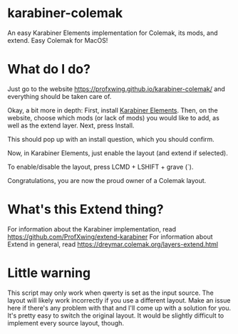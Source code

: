 # karabiner-colemak
An easy Karabiner Elements implementation for Colemak, its mods, and extend. Easy Colemak for MacOS!

# What do I do?
Just go to the website https://profxwing.github.io/karabiner-colemak/ and everything should be taken care of.

Okay, a bit more in depth:
First, install [Karabiner Elements](https://karabiner-elements.pqrs.org/).
Then, on the website, choose which mods (or lack of mods) you would like to add, as well as the extend layer. 
Next, press Install.

This should pop up with an install question, which you should confirm. 

Now, in Karabiner Elements, just enable the layout (and extend if selected).

To enable/disable the layout, press LCMD + LSHIFT + grave (\`).

Congratulations, you are now the proud owner of a Colemak layout.

# What's this Extend thing?
For information about the Karabiner implementation, read https://github.com/ProfXwing/extend-karabiner
For information about Extend in general, read https://dreymar.colemak.org/layers-extend.html

# Little warning
This script may only work when qwerty is set as the input source. The layout will likely work incorrectly if you use a different layout. Make an issue here if there's any problem with that and I'll come up with a solution for you. It's pretty easy to switch the original layout. It would be slightly difficult to implement every source layout, though.
